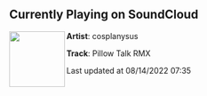 ## Currently Playing on SoundCloud

[<img align="left" width="100" src="https://i1.sndcdn.com/artworks-vN4xEsLTtA1Yumjz-aYevJg-t500x500.jpg">](https://soundcloud.com/cosplanysus/pillow-talk-cosplanysus)

**Artist**: cosplanysus 

**Track**: Pillow Talk RMX

Last updated at 08/14/2022 07:35

